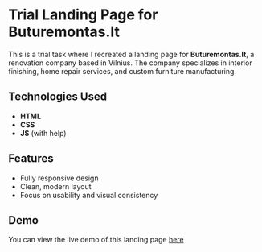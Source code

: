 # Trial Landing Page for Buturemontas.lt

This is a trial task where I recreated a landing page for **Buturemontas.lt**, a renovation company based in Vilnius. The company specializes in interior finishing, home repair services, and custom furniture manufacturing.

## Technologies Used

- **HTML**
- **CSS**
- **JS** (with help)

## Features

- Fully responsive design
- Clean, modern layout
- Focus on usability and visual consistency

## Demo

You can view the live demo of this landing page [here](https://etzhmk.github.io/buturemontas.lt-trial)
